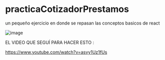 # practicaCotizadorPrestamos

un pequeño ejercicio en donde se repasan las conceptos basicos de react

![image](https://user-images.githubusercontent.com/68980933/193150354-f8981d39-0542-48be-bdf1-892718e3b1c0.png)


EL  VIDEO QUE SEGUÍ PARA HACER ESTO : 

https://www.youtube.com/watch?v=asvy1Uz1fUs
